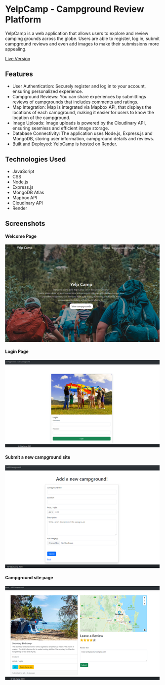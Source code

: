 # YelpCamp - Campground Review Platform

YelpCamp is a web application that allows users to explore and review camping grounds
across the globe. Users are able to register, log in, submit campground reviews and
even add images to make their submissions more appealing.

<a href='https://yelpcamp-zil.onrender.com/'>Live Version</a>

## Features

- User Authentication: Securely register and log in to your account, ensuring
  personalized experience.
- Campground Reviews: You can share experiences by submittings reviews of campgrounds
  that includes comments and ratings.
- Map Integration: Map is integrated via Mapbox API, that displays the locations of
  each campground, making it easier for users to know the location of the campground.
- Image Uploads: Image uploads is powered by the Cloudinary API, ensuring seamless
  and efficient image storage.
- Database Connectivity: The application uses Node.js, Express.js and MongoDB,
  storing user information, campground details and reviews.
- Built and Deployed: YelpCamp is hosted on <a href='https://render.com/'>Render</a>.

## Technologies Used

- JavaScript
- CSS
- Node.js
- Express.js
- MongoDB Atlas
- Mapbox API
- Cloudinary API
- Render

## Screenshots

#### Welcome Page

<img src='public/images/sc1.png' width='500' />

#### Login Page

<img src='public/images/sc2.png' width='500' />

#### Submit a new campground site

<img src='public/images/sc3.png' width='500' />

#### Campground site page

<img src='public/images/sc4.png' width='500' />
